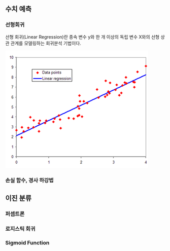 <h2 id="-">수치 예측</h2>

<h3 id="-">선형회귀</h3>

 선형 회귀(Linear Regression)란 종속 변수 y와 한 개 이상의 독립 변수 X와의 선형 상관 관계를 모델링하는 회귀분석 기법이다.

<p><img src="/Image/Linear_Regression.png"></p>

<h3 id="-">손실 함수, 경사 하강법</h3>

<h2 id="-">이진 분류</h2>

<h3 id="-">퍼셉트론</h3>

<h3 id="-">로지스틱 회귀</h3>

<h3 id="-">Sigmoid Function</h3>
